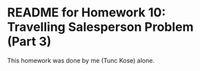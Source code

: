 # README for Homework 10: Travelling Salesperson Problem (Part 3)
This homework was done by me (Tunc Kose) alone.
